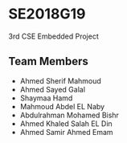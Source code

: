 # SE2018G19
3rd CSE Embedded Project 
## Team Members 
- Ahmed Sherif Mahmoud 
- Ahmed Sayed Galal 
- Shaymaa Hamd 
- Mahmoud Abdel EL Naby 
- Abdulrahman Mohamed Bishr
- Ahmed Khaled Salah EL Din 
- Ahmed Samir Ahmed Emam
